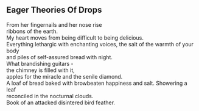 Eager Theories Of Drops
-----------------------
From her fingernails and her nose rise  
ribbons of the earth.  
My heart moves from being difficult to being delicious.  
Everything lethargic with enchanting voices, the salt of the warmth of your body  
and piles of self-assured bread with night.  
What brandishing guitars -  
the chimney is filled with it,  
apples for the miracle and the senile diamond.  
A loaf of bread baked with browbeaten happiness and salt. Showering a leaf  
reconciled in the nocturnal clouds.  
Book of an attacked disintered bird feather.  
